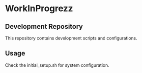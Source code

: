 # WorkInProgrezz
## Development Repository
This repository contains development scripts and configurations.
## Usage
Check the initial_setup.sh for system configuration.
